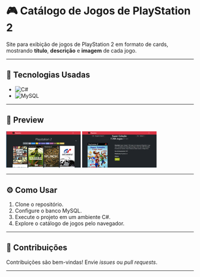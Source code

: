 # 🎮 Catálogo de Jogos de PlayStation 2

Site para exibição de jogos de PlayStation 2 em formato de cards, mostrando **título**, **descrição** e **imagem** de cada jogo.

---

## 🚀 Tecnologias Usadas

- ![C#](https://img.shields.io/badge/C%23-239120?style=for-the-badge&logo=c-sharp&logoColor=white)
- ![MySQL](https://img.shields.io/badge/MySQL-4479A1?style=for-the-badge&logo=mysql&logoColor=white)

---

## 🌟 Preview

<img src="Banco De Dados/PaginaInicial.png" alt="Inde" width="200">
<img src="Banco De Dados/Card.png" alt="Details" width="200">

---

## ⚙️ Como Usar

1. Clone o repositório.
2. Configure o banco MySQL.
3. Execute o projeto em um ambiente C#.
4. Explore o catálogo de jogos pelo navegador.

---

## 🤝 Contribuições

Contribuições são bem-vindas! Envie _issues_ ou _pull requests_.

---

